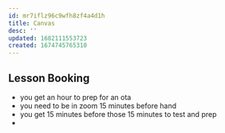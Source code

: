 ```yaml
---
id: mr7iflz96c9wfh8zf4a4d1h
title: Canvas
desc: ''
updated: 1682111553723
created: 1674745765310
---
```

## Lesson Booking

- you get an hour to prep for an ota
- you need to be in zoom 15 minutes before hand 
- you get 15 minutes before those 15 minutes to test and prep
- 
